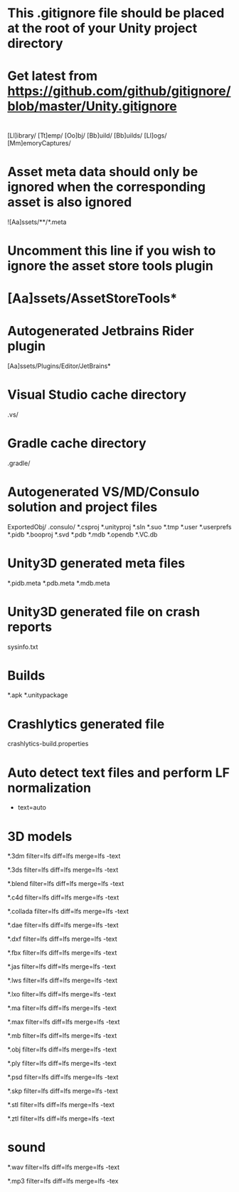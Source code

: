 # This .gitignore file should be placed at the root of your Unity project directory
#
# Get latest from https://github.com/github/gitignore/blob/master/Unity.gitignore
#
[Ll]ibrary/
[Tt]emp/
[Oo]bj/
[Bb]uild/
[Bb]uilds/
[Ll]ogs/
[Mm]emoryCaptures/

 

# Asset meta data should only be ignored when the corresponding asset is also ignored
![Aa]ssets/**/*.meta

 

# Uncomment this line if you wish to ignore the asset store tools plugin
# [Aa]ssets/AssetStoreTools*

 

# Autogenerated Jetbrains Rider plugin
[Aa]ssets/Plugins/Editor/JetBrains*

 

# Visual Studio cache directory
.vs/

 

# Gradle cache directory
.gradle/

 

# Autogenerated VS/MD/Consulo solution and project files
ExportedObj/
.consulo/
*.csproj
*.unityproj
*.sln
*.suo
*.tmp
*.user
*.userprefs
*.pidb
*.booproj
*.svd
*.pdb
*.mdb
*.opendb
*.VC.db

 

# Unity3D generated meta files
*.pidb.meta
*.pdb.meta
*.mdb.meta

 

# Unity3D generated file on crash reports
sysinfo.txt

 

# Builds
*.apk
*.unitypackage

 

# Crashlytics generated file
crashlytics-build.properties

# Auto detect text files and perform LF normalization

 
* text=auto

 
 

 
# 3D models

 
*.3dm filter=lfs diff=lfs merge=lfs -text

 
*.3ds filter=lfs diff=lfs merge=lfs -text

 
*.blend filter=lfs diff=lfs merge=lfs -text

 
*.c4d filter=lfs diff=lfs merge=lfs -text

 
*.collada filter=lfs diff=lfs merge=lfs -text

 
*.dae filter=lfs diff=lfs merge=lfs -text

 
*.dxf filter=lfs diff=lfs merge=lfs -text

 
*.fbx filter=lfs diff=lfs merge=lfs -text

 
*.jas filter=lfs diff=lfs merge=lfs -text

 
*.lws filter=lfs diff=lfs merge=lfs -text

 
*.lxo filter=lfs diff=lfs merge=lfs -text

 
*.ma filter=lfs diff=lfs merge=lfs -text

 
*.max filter=lfs diff=lfs merge=lfs -text

 
*.mb filter=lfs diff=lfs merge=lfs -text

 
*.obj filter=lfs diff=lfs merge=lfs -text

 
*.ply filter=lfs diff=lfs merge=lfs -text

 
*.psd filter=lfs diff=lfs merge=lfs -text

 
*.skp filter=lfs diff=lfs merge=lfs -text

 
*.stl filter=lfs diff=lfs merge=lfs -text

 
*.ztl filter=lfs diff=lfs merge=lfs -text

 
 

 
# sound

 
 

 
*.wav filter=lfs diff=lfs merge=lfs -text

 
*.mp3 filter=lfs diff=lfs merge=lfs -tex

